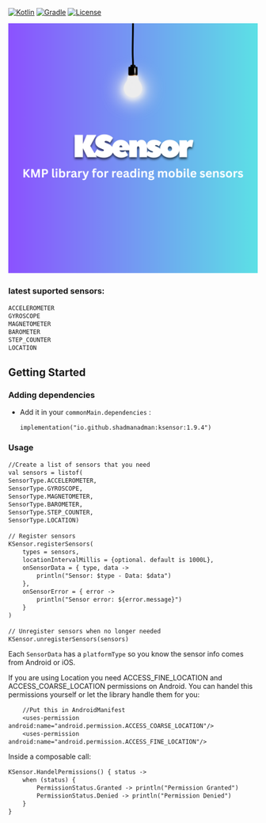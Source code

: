 [![Kotlin](https://img.shields.io/badge/Kotlin-2.1.20-blue.svg?style=flat-square&logo=kotlin)](https://kotlinlang.org/)
[![Gradle](https://img.shields.io/badge/Gradle-8.x-green.svg?style=flat-square&logo=gradle)](https://gradle.org/)
[![License](https://img.shields.io/badge/License-Apache_2.0-blue.svg)](https://opensource.org/licenses/Apache-2.0)

![](KSensor.png)

### latest suported sensors:

    ACCELEROMETER
    GYROSCOPE
    MAGNETOMETER
    BAROMETER
    STEP_COUNTER
    LOCATION

<!-- GETTING STARTED -->
## Getting Started
### Adding dependencies
- Add it in your `commonMain.dependencies` :
  ```
  implementation("io.github.shadmanadman:ksensor:1.9.4")
  ```

  
### Usage  
```
//Create a list of sensors that you need
val sensors = listof(
SensorType.ACCELEROMETER,
SensorType.GYROSCOPE,
SensorType.MAGNETOMETER,
SensorType.BAROMETER,
SensorType.STEP_COUNTER,
SensorType.LOCATION)

// Register sensors
KSensor.registerSensors(
    types = sensors,
    locationIntervalMillis = {optional. default is 1000L},
    onSensorData = { type, data ->
        println("Sensor: $type - Data: $data")
    },
    onSensorError = { error ->
        println("Sensor error: ${error.message}")
    }
)

// Unregister sensors when no longer needed
KSensor.unregisterSensors(sensors)
```
Each `SensorData` has a `platformType` so you know the sensor info comes from Android or iOS.

If you are using Location you need ACCESS_FINE_LOCATION and ACCESS_COARSE_LOCATION permissions on Android. You can handel this permissions yourself or let the library handle them for you:
```
    //Put this in AndroidManifest
    <uses-permission android:name="android.permission.ACCESS_COARSE_LOCATION"/>
    <uses-permission android:name="android.permission.ACCESS_FINE_LOCATION"/>
```
Inside a composable call:
```
KSensor.HandelPermissions() { status ->
    when (status) {
        PermissionStatus.Granted -> println("Permission Granted")
        PermissionStatus.Denied -> println("Permission Denied")
    }
}
```
